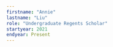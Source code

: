 ```yaml
---
firstname: "Annie"
lastname: "Liu"
role: "Undergraduate Regents Scholar"
startyear: 2021
endyear: Present
---
```

